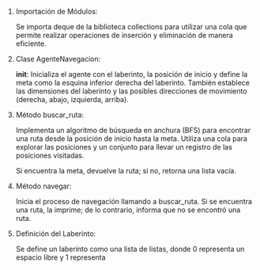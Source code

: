 1. Importación de Módulos:

    Se importa deque de la biblioteca collections para utilizar una cola que permite realizar operaciones de inserción y eliminación de manera eficiente.

2. Clase AgenteNavegacion:

    __init__: Inicializa el agente con el laberinto, la posición de inicio y define la meta como la esquina inferior derecha del laberinto. También establece las dimensiones del laberinto y las posibles direcciones de movimiento (derecha, abajo, izquierda, arriba).

3. Método buscar_ruta:

    Implementa un algoritmo de búsqueda en anchura (BFS) para encontrar una ruta desde la posición de inicio hasta la meta. Utiliza una cola para explorar las posiciones y un conjunto para llevar un registro de las posiciones visitadas.

    Si encuentra la meta, devuelve la ruta; si no, retorna una lista vacía.

4. Método navegar:

    Inicia el proceso de navegación llamando a buscar_ruta. Si se encuentra una ruta, la imprime; de lo contrario, informa que no se encontró una ruta.

5. Definición del Laberinto:

    Se define un laberinto como una lista de listas, donde 0 representa un espacio libre y 1 representa